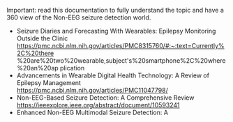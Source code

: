 Important: read this documentation to fully understand the topic
and have a 360 view of the Non-EEG seizure detection world.
- Seizure Diaries and Forecasting With Wearables: Epilepsy
Monitoring Outside the Clinic
https://pmc.ncbi.nlm.nih.gov/articles/PMC8315760/#:~:text=Currently%2C%20there
%20are%20two%20wearable,subject's%20smartphone%2C%20where%20an%20ap
plication
- Advancements in Wearable Digital Health Technology: A
Review of Epilepsy Management
https://pmc.ncbi.nlm.nih.gov/articles/PMC11047798/
- Non-EEG-Based Seizure Detection: A Comprehensive Review
https://ieeexplore.ieee.org/abstract/document/10593241
- Enhanced Non-EEG Multimodal Seizure Detection: A